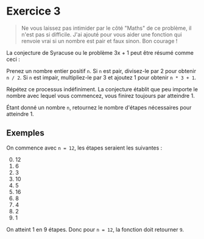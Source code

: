 # Exercice 3

> Ne vous laissez pas intimider par le côté "Maths" de ce problème, il n'est pas si difficile. J'ai ajouté pour vous aider une fonction qui renvoie vrai si un nombre est pair et faux sinon. Bon courage !

La conjecture de Syracuse ou le problème 3x + 1 peut être résumé comme ceci :

Prenez un nombre entier positif `n`. Si `n` est pair, divisez-le par 2 pour obtenir `n / 2`. Si `n` est impair, multipliez-le par 3 et ajoutez 1 pour obtenir `n * 3 + 1`.

Répétez ce processus indéfiniment. La conjecture établit que peu importe le nombre avec lequel vous commencez, vous finirez toujours par atteindre 1.

Étant donné un nombre `n`, retournez le nombre d'étapes nécessaires pour atteindre 1.

## Exemples

On commence avec `n = 12`, les étapes seraient les suivantes :

0. 12
1. 6
2. 3
3. 10
4. 5
5. 16
6. 8
7. 4
8. 2
9. 1

On atteint 1 en 9 étapes. Donc pour `n = 12`, la fonction doit retourner `9`.
